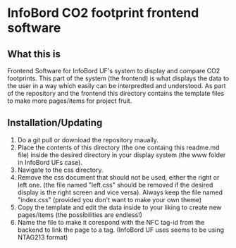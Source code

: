 # InfoBord CO2 footprint frontend software

## What this is
Frontend Software for InfoBord UF's system to display and compare CO2 footprints. This part of the system (the frontend) is what displays the data to the user in a way which easily can be interpredted and understood. As part of the repository and the frontend this directory contains the template files to make more pages/items for project fruit.

## Installation/Updating

1. Do a git pull or download the repository maually.
2. Place the contents of this directory (the one containg this readme.md file) inside the desired directory in your display system (the www folder in InfoBord UFs case).
3. Navigate to the css directory.
4. Remove the css document that should not be used, either the right or left one. (the file named "left.css" should be removed if the desired display is the right screen and vice versa). Always keep the file named "index.css" (provided you don't want to make your own theme)
5. Copy the template and edit the data inside to your liking to create new pages/items (the possibilities are endless!)
6. Name the file to make it corespond with the NFC tag-id from the backend to link the page to a tag. (InfoBord UF uses seems to be using NTAG213 format)